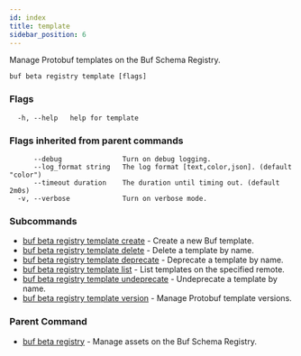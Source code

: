```yaml
---
id: index
title: template
sidebar_position: 6
---
```

Manage Protobuf templates on the Buf Schema Registry.

```
buf beta registry template [flags]
```

### Flags

```
  -h, --help   help for template
```

### Flags inherited from parent commands

```
      --debug               Turn on debug logging.
      --log_format string   The log format [text,color,json]. (default "color")
      --timeout duration    The duration until timing out. (default 2m0s)
  -v, --verbose             Turn on verbose mode.
```

### Subcommands

* [buf beta registry template create](create.md)	 - Create a new Buf template.
* [buf beta registry template delete](delete.md)	 - Delete a template by name.
* [buf beta registry template deprecate](deprecate.md)	 - Deprecate a template by name.
* [buf beta registry template list](list.md)	 - List templates on the specified remote.
* [buf beta registry template undeprecate](undeprecate.md)	 - Undeprecate a template by name.
* [buf beta registry template version](version/index.md)	 - Manage Protobuf template versions.

### Parent Command

* [buf beta registry](index.md)	 - Manage assets on the Buf Schema Registry.
